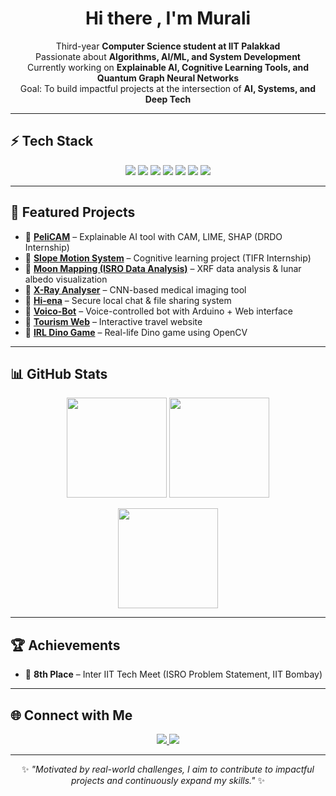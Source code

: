 <h1 align="center">Hi there , I'm Murali</h1>

<p align="center">
Third-year <b>Computer Science student at IIT Palakkad</b><br>
Passionate about <b>Algorithms, AI/ML, and System Development</b><br>
Currently working on <b>Explainable AI, Cognitive Learning Tools, and Quantum Graph Neural Networks</b><br>
Goal: To build impactful projects at the intersection of <b>AI, Systems, and Deep Tech</b>
</p>

---

## ⚡ Tech Stack  
<p align="center">
  <img src="https://img.shields.io/badge/C-blue?style=for-the-badge&logo=c&logoColor=white"/>
  <img src="https://img.shields.io/badge/C++-00599C?style=for-the-badge&logo=cplusplus&logoColor=white"/>
  <img src="https://img.shields.io/badge/Python-3776AB?style=for-the-badge&logo=python&logoColor=white"/>
  <img src="https://img.shields.io/badge/JavaScript-323330?style=for-the-badge&logo=javascript&logoColor=F7DF1E"/>
  <img src="https://img.shields.io/badge/PyTorch-EE4C2C?style=for-the-badge&logo=pytorch&logoColor=white"/>
  <img src="https://img.shields.io/badge/TensorFlow-FF6F00?style=for-the-badge&logo=tensorflow&logoColor=white"/>
  <img src="https://img.shields.io/badge/Linux-FCC624?style=for-the-badge&logo=linux&logoColor=black"/>
</p>

---

## 📌 Featured Projects
- 🔗 [**PeliCAM**](https://github.com/SreenathKarthick11/PeliCAM) – Explainable AI tool with CAM, LIME, SHAP (DRDO Internship)  
- 🔗 [**Slope Motion System**](https://github.com/Murali47k/Slope_Motion_System) – Cognitive learning project (TIFR Internship)  
- 🔗 [**Moon Mapping (ISRO Data Analysis)**](https://github.com/enchanteddev/MoonViewer) – XRF data analysis & lunar albedo visualization  
- 🔗 [**X-Ray Analyser**](https://github.com/SreenathKarthick11/X_Ray_Analyser) – CNN-based medical imaging tool  
- 🔗 [**Hi-ena**](https://github.com/Murali47k/Hi-ena) – Secure local chat & file sharing system  
- 🔗 [**Voico-Bot**](https://github.com/Murali47k/Voico-BOT) – Voice-controlled bot with Arduino + Web interface  
- 🔗 [**Tourism Web**](https://github.com/Murali47k/Tourism-Web) – Interactive travel website  
- 🔗 [**IRL Dino Game**](https://github.com/Murali47k/DINO-GAME-IRL) – Real-life Dino game using OpenCV  

---

## 📊 GitHub Stats
<p align="center">
  <img src="https://github-readme-stats.vercel.app/api?username=Murali47k&show_icons=true&theme=radical" height="160"/>
  <img src="https://github-readme-stats.vercel.app/api/top-langs/?username=Murali47k&layout=compact&theme=radical" height="160"/>
</p>

<p align="center">
  <img src="https://github-readme-streak-stats.herokuapp.com/?user=Murali47k&theme=radical" height="160"/>
</p>

---

## 🏆 Achievements
- 🏅 **8th Place** – Inter IIT Tech Meet (ISRO Problem Statement, IIT Bombay)  

---

## 🌐 Connect with Me  
<p align="center">
  <a href="https://www.linkedin.com/in/murali-karthick-59a250288/">
    <img src="https://img.shields.io/badge/LinkedIn-0077B5?style=for-the-badge&logo=linkedin&logoColor=white"/>
  </a>
  <a href="https://github.com/Murali47k">
    <img src="https://img.shields.io/badge/GitHub-100000?style=for-the-badge&logo=github&logoColor=white"/>
  </a>
</p>

---

<p align="center">
✨ <i>"Motivated by real-world challenges, I aim to contribute to impactful projects and continuously expand my skills."</i> ✨
</p>
